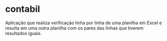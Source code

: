 contabil
========

Aplicação que realiza verificação linha por linha de uma planilha em Excel e resulta em uma outra planilha com os pares das linhas que tiverem resultados iguais.
